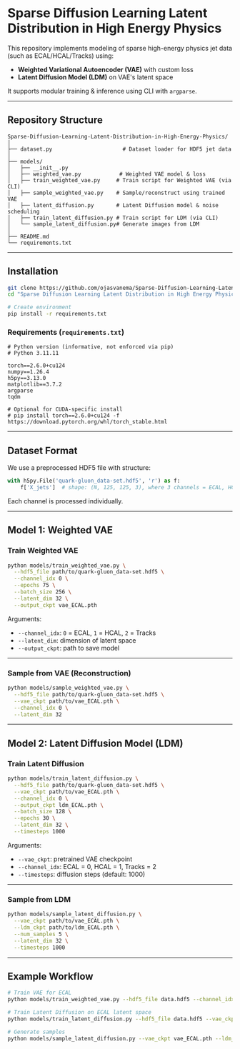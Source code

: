 
# Sparse Diffusion Learning Latent Distribution in High Energy Physics

This repository implements modeling of sparse high-energy physics jet data (such as ECAL/HCAL/Tracks) using:
- **Weighted Variational Autoencoder (VAE)** with custom loss
- **Latent Diffusion Model (LDM)** on VAE's latent space

It supports modular training & inference using CLI with `argparse`.

---

## Repository Structure

```
Sparse-Diffusion-Learning-Latent-Distribution-in-High-Energy-Physics/
│
├── dataset.py                      # Dataset loader for HDF5 jet data
│
├── models/
│   ├── __init__.py
│   ├── weighted_vae.py            # Weighted VAE model & loss
│   ├── train_weighted_vae.py     # Train script for Weighted VAE (via CLI)
│   ├── sample_weighted_vae.py    # Sample/reconstruct using trained VAE
│   ├── latent_diffusion.py       # Latent Diffusion model & noise scheduling
│   ├── train_latent_diffusion.py # Train script for LDM (via CLI)
│   └── sample_latent_diffusion.py# Generate images from LDM
│
├── README.md
└── requirements.txt
```

---

## Installation

```bash
git clone https://github.com/ojasvanema/Sparse-Diffusion-Learning-Latent-Distribution-in-High-Energy-Physics.git
cd "Sparse Diffusion Learning Latent Distribution in High Energy Physics"

# Create environment
pip install -r requirements.txt
```

### Requirements (`requirements.txt`)

```
# Python version (informative, not enforced via pip)
# Python 3.11.11

torch==2.6.0+cu124
numpy==1.26.4
h5py==3.13.0
matplotlib==3.7.2
argparse
tqdm

# Optional for CUDA-specific install
# pip install torch==2.6.0+cu124 -f https://download.pytorch.org/whl/torch_stable.html

```

---

## Dataset Format

We use a preprocessed HDF5 file with structure:

```python
with h5py.File('quark-gluon_data-set.hdf5', 'r') as f:
    f['X_jets']  # shape: (N, 125, 125, 3), where 3 channels = ECAL, HCAL, Tracks
```

Each channel is processed individually.

---

## Model 1: Weighted VAE

### Train Weighted VAE

```bash
python models/train_weighted_vae.py \
  --hdf5_file path/to/quark-gluon_data-set.hdf5 \
  --channel_idx 0 \
  --epochs 75 \
  --batch_size 256 \
  --latent_dim 32 \
  --output_ckpt vae_ECAL.pth
```

Arguments:
- `--channel_idx`: `0` = ECAL, `1` = HCAL, `2` = Tracks
- `--latent_dim`: dimension of latent space
- `--output_ckpt`: path to save model

---

###  Sample from VAE (Reconstruction)

```bash
python models/sample_weighted_vae.py \
  --hdf5_file path/to/quark-gluon_data-set.hdf5 \
  --vae_ckpt path/to/vae_ECAL.pth \
  --channel_idx 0 \
  --latent_dim 32
```

---

##  Model 2: Latent Diffusion Model (LDM)

###  Train Latent Diffusion

```bash
python models/train_latent_diffusion.py \
  --hdf5_file path/to/quark-gluon_data-set.hdf5 \
  --vae_ckpt path/to/vae_ECAL.pth \
  --channel_idx 0 \
  --output_ckpt ldm_ECAL.pth \
  --batch_size 128 \
  --epochs 30 \
  --latent_dim 32 \
  --timesteps 1000
```

Arguments:
- `--vae_ckpt`: pretrained VAE checkpoint
- `--channel_idx`: ECAL = 0, HCAL = 1, Tracks = 2
- `--timesteps`: diffusion steps (default: 1000)

---

###  Sample from LDM

```bash
python models/sample_latent_diffusion.py \
  --vae_ckpt path/to/vae_ECAL.pth \
  --ldm_ckpt path/to/ldm_ECAL.pth \
  --num_samples 5 \
  --latent_dim 32 \
  --timesteps 1000
```

---

##  Example Workflow

```bash
# Train VAE for ECAL
python models/train_weighted_vae.py --hdf5_file data.hdf5 --channel_idx 0 --output_ckpt vae_ECAL.pth

# Train Latent Diffusion on ECAL latent space
python models/train_latent_diffusion.py --hdf5_file data.hdf5 --vae_ckpt vae_ECAL.pth --channel_idx 0 --output_ckpt ldm_ECAL.pth

# Generate samples
python models/sample_latent_diffusion.py --vae_ckpt vae_ECAL.pth --ldm_ckpt ldm_ECAL.pth
```

